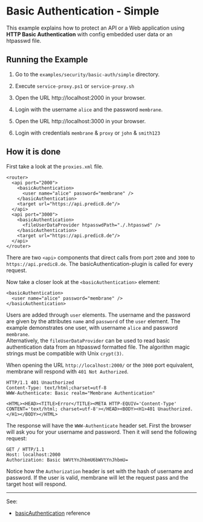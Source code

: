 # Basic Authentication - Simple

This example explains how to protect an API or a Web application using __HTTP Basic Authentication__ with config embedded user data or an htpasswd file.


## Running the Example


1. Go to the `examples/security/basic-auth/simple` directory.

2. Execute `service-proxy.ps1` or `service-proxy.sh`

3. Open the URL http://localhost:2000 in your browser.

4. Login with the username `alice` and the password `membrane`.

5. Open the URL http://localhost:3000 in your browser.

6. Login with credentials `membrane` & `proxy` or `john` & `smith123`


## How it is done

First take a look at the `proxies.xml` file.

```
<router>
  <api port="2000">
    <basicAuthentication>
      <user name="alice" password="membrane" />
    </basicAuthentication>
    <target url="https://api.predic8.de"/>
  </api>
  <api port="3000">
	<basicAuthentication>
	  <fileUserDataProvider htpasswdPath="./.htpasswd" />
	</basicAuthentication>
	<target url="https://api.predic8.de"/>
  </api>
</router>
```

There are two `<api>` components that direct calls from port `2000` and `3000` to `https://api.predic8.de`. The basicAuthentication-plugin is called for every request.

Now take a closer look at the `<basicAuthentication>` element:

```
<basicAuthentication>
  <user name="alice" password="membrane" />
</basicAuthentication>
```

Users are added through `user` elements. The username and the password are given by the attributes `name` and `password` of the `user` element. The example demonstrates one user, with username `alice` and password `membrane`.   
Alternatively, the `fileUserDataProvider` can be used to read basic authentication data from an htpasswd formatted file. The algorithm magic strings must be compatible with Unix `crypt(3)`.

When opening the URL `http://localhost:2000/` or the `3000` port equivalent, membrane will respond with `401 Not Authorized`.

```
HTTP/1.1 401 Unauthorized
Content-Type: text/html;charset=utf-8
WWW-Authenticate: Basic realm="Membrane Authentication"

<HTML><HEAD><TITLE>Error</TITLE><META HTTP-EQUIV='Content-Type' CONTENT='text/html; charset=utf-8'></HEAD><BODY><H1>401 Unauthorized.</H1></BODY></HTML>
```

The response will have the `WWW-Authenticate` header set. First the browser will ask you for your username and password. Then it will send the following request:

```
GET / HTTP/1.1
Host: localhost:2000
Authorization: Basic bWVtYnJhbmU6bWVtYnJhbmU=
```

Notice how the `Authorization` header is set with the hash of username and password. If the user is valid, membrane will let the request pass and the target host will respond.

---
See:
- [basicAuthentication](https://www.membrane-soa.org/api-gateway-doc/current/configuration/reference/basicAuthentication.htm) reference
